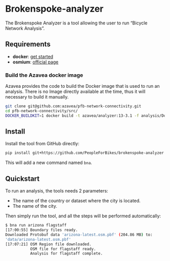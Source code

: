 # Brokenspoke-analyzer

The Brokenspoke Analyzer is a tool allowing the user to run “Bicycle Network
Analysis”.

## Requirements

- **docker**: [get started](https://www.docker.com/get-started/)
- **osmium**: [official page](https://osmcode.org/osmium-tool/)

### Build the Azavea docker image

Azavea provides the code to build the Docker image that is used to run an
analysis. There is no Image directly available at the time, thus it will
necessary to build it manually.

```bash
git clone git@github.com:azavea/pfb-network-connectivity.git
cd pfb-network-connectivity/src/
DOCKER_BUILDKIT=1 docker build -t azavea/analyzer:13-3.1 -f analysis/Dockerfile .
```

## Install

Install the tool from GitHub directly:

```bash
pip install git+https://github.com/PeopleForBikes/brokenspoke-analyzer
```

This will add a new command named `bna`.

## Quickstart

To run an analysis, the tools needs 2 parameters:

- The name of the country or dataset where the city is located.
- The name of the city.

Then simply run the tool, and all the steps will be performed automatically:

```bash
$ bna run arizona flagstaff
[17:00:55] Boundary files ready.
Downloaded Protobuf data 'arizona-latest.osm.pbf' (204.86 MB) to:
'data/arizona-latest.osm.pbf'
[17:07:21] OSM Region file downloaded.
           OSM file for flagstaff ready.
           Analysis for flagstaff complete.
```

